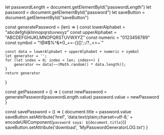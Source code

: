 let passwordLength = document.getElementById("passwordLength")
let password = document.getElementById("password")
let saveButton = document.getElementById("saveButton")

const generatePassword = (len) => {
    const lowerAlphabet = "abcdefghijklmnopqrstuvwxyz"
    const upperAlphabet = "ABCDEFGHIJKLMNOPQRSTUVWXYZ"
    const numeric = "0123456789"
    const symbol = "!@#$%^&*()_+=-{}[]';:/?.,<>~`"

    const data = lowerAlphabet + upperAlphabet + numeric + symbol
    let generator = '';
    for (let index = 0; index < len; index++) {
        generator += data[~~(Math.random() * data.length)];
    }
    return generator
}

const getPassword = () => {
    const newPassword = generatePassword(passwordLength.value)
    password.value = newPassword
}

const savePassword = () => {
    document.title = password.value
    saveButton.setAttribute('href', 'data:text/plain;charset=utf-8,' + encodeURIComponent(`password saya: ${document.title}`))
    saveButton.setAttribute('download', 'MyPasswordGeneratorLOG.txt')
}
